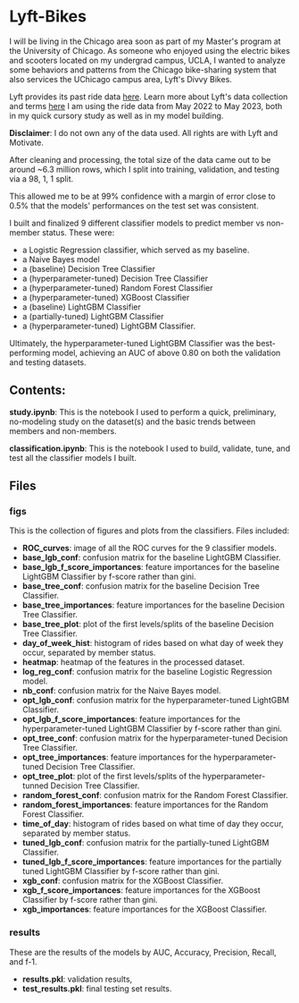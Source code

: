 # Lyft-Bikes
I will be living in the Chicago area soon as part of my Master's program at the University of Chicago. As someone who enjoyed using the electric bikes and scooters located on my undergrad campus, UCLA, I wanted to analyze some behaviors and patterns from the Chicago bike-sharing system that also services the UChicago campus area, Lyft's Divvy Bikes.

Lyft provides its past ride data [here](https://divvy-tripdata.s3.amazonaws.com/index.html). Learn more about Lyft's data collection and terms [here](https://divvybikes.com/system-data) I am using the ride data from May 2022 to May 2023, both in my quick cursory study as well as in my model building.

**Disclaimer**: I do not own any of the data used. All rights are with Lyft and Motivate.

After cleaning and processing, the total size of the data came out to be around ~6.3 million rows, which I split into training, validation, and testing via a 98, 1, 1 split.

This allowed me to be at 99% confidence with a margin of error close to 0.5% that the models' performances on the test set was consistent.

I built and finalized 9 different classifier models to predict member vs non-member status. These were:
- a Logistic Regression classifier, which served as my baseline.
- a Naive Bayes model
- a (baseline) Decision Tree Classifier
- a (hyperparameter-tuned) Decision Tree Classifier
- a (hyperparameter-tuned) Random Forest Classifier
- a (hyperparameter-tuned) XGBoost Classifier
- a (baseline) LightGBM Classifier
- a (partially-tuned) LightGBM Classifier
- a (hyperparameter-tuned) LightGBM Classifier.

Ultimately, the hyperparameter-tuned LightGBM Classifier was the best-performing model, achieving an AUC of above 0.80 on both the validation and testing datasets.

## Contents:
**study.ipynb**: This is the notebook I used to perform a quick, preliminary, no-modeling study on the dataset(s) and the basic trends between members and non-members.

**classification.ipynb**: This is the notebook I used to build, validate, tune, and test all the classifier models I built.

## Files
### figs
This is the collection of figures and plots from the classifiers. Files included:
- **ROC_curves**: image of all the ROC curves for the 9 classifier models.
- **base_lgb_conf**: confusion matrix for the baseline LightGBM Classifier.
- **base_lgb_f_score_importances**: feature importances for the baseline LightGBM Classifier by f-score rather than gini.
- **base_tree_conf**: confusion matrix for the baseline Decision Tree Classifier.
- **base_tree_importances**: feature importances for the baseline Decision Tree Classifier.
- **base_tree_plot**: plot of the first levels/splits of the baseline Decision Tree Classifier.
- **day_of_week_hist**: histogram of rides based on what day of week they occur, separated by member status.
- **heatmap**: heatmap of the features in the processed dataset.
- **log_reg_conf**: confusion matrix for the baseline Logistic Regression model.
- **nb_conf**: confusion matrix for the Naive Bayes model.
- **opt_lgb_conf**: confusion matrix for the hyperparameter-tuned LightGBM Classifier.
- **opt_lgb_f_score_importances**: feature importances for the hyperparameter-tuned LightGBM Classifier by f-score rather than gini.
- **opt_tree_conf**: confusion matrix for the hyperparameter-tuned Decision Tree Classifier.
- **opt_tree_importances**: feature importances for the hyperparameter-tuned Decision Tree Classifier.
- **opt_tree_plot**: plot of the first levels/splits of the hyperparameter-tunned Decision Tree Classifier.
- **random_forest_conf**: confusion matrix for the Random Forest Classifier.
- **random_forest_importances**: feature importances for the Random Forest Classifier.
- **time_of_day**: histogram of rides based on what time of day they occur, separated by member status.
- **tuned_lgb_conf**: confusion matrix for the partially-tuned LightGBM Classifier.
- **tuned_lgb_f_score_importances**: feature importances for the partially tuned LightGBM Classifier by f-score rather than gini.
- **xgb_conf**: confusion matrix for the XGBoost Classifier.
- **xgb_f_score_importances**: feature importances for the XGBoost Classifier by f-score rather than gini.
- **xgb_importances**: feature importances for the XGBoost Classifier.

### results
These are the results of the models by AUC, Accuracy, Precision, Recall, and f-1.
- **results.pkl**: validation results,
- **test_results.pkl**: final testing set results.
